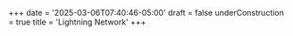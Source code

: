 +++
date = '2025-03-06T07:40:46-05:00'
draft = false
underConstruction = true
title = 'Lightning Network'
+++
